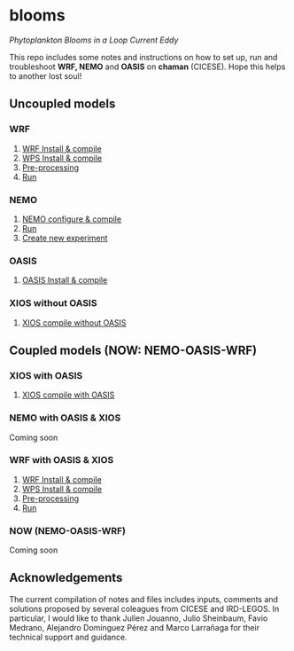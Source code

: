 # blooms
_Phytoplankton Blooms in a Loop Current Eddy_

This repo includes some notes and instructions on how to set up, run and troubleshoot **WRF, NEMO** and **OASIS** on **chaman** (CICESE). 
Hope this helps to another lost soul!

## Uncoupled models
### WRF
1. [WRF Install & compile](https://github.com/ivonnegarciam/blooms/blob/main/models/uncoupled/install_configure_compile_WRF_4.1.3.md)
2. [WPS Install & compile](https://github.com/ivonnegarciam/blooms/blob/main/models/uncoupled/install_configure_compile_WPS_4.1.md)
3. [Pre-processing](https://github.com/ivonnegarciam/blooms/blob/main/models/uncoupled/pre-processing.md)
4. [Run](https://github.com/ivonnegarciam/blooms/blob/main/models/uncoupled/run.md)

### NEMO
1. [NEMO configure & compile](https://github.com/ivonnegarciam/blooms/edit/main/models/uncoupled/NEMO/install_configure_compile_NEMO_4.0.md)
2. [Run](https://github.com/ivonnegarciam/blooms/blob/main/models/uncoupled/NEMO/run_nemo.md)
3. [Create new experiment](https://github.com/ivonnegarciam/blooms/blob/main/models/uncoupled/NEMO/create_new_experiment.md)

### OASIS
1. [OASIS Install & compile](https://github.com/ivonnegarciam/blooms/blob/main/models/uncoupled/OASIS/install_compile_OASIS3-MCT_4.0.md)

### XIOS without OASIS
1. [XIOS compile without OASIS](https://github.com/ivonnegarciam/blooms/blob/main/models/coupled/XIOS_withoutOASIS/install_compile_XIOS2.5_withoutOASIS.md)

## Coupled models (NOW: NEMO-OASIS-WRF)
### XIOS with OASIS
1. [XIOS compile with OASIS](https://github.com/ivonnegarciam/blooms/tree/main/models/coupled/XIOS_withOASIS/install_compile_XIOS2.5_withoutOASIS.md)

### NEMO with OASIS & XIOS
Coming soon

### WRF with OASIS & XIOS
1. [WRF Install & compile](https://github.com/ivonnegarciam/blooms/blob/main/models/coupled/WRF_withOASIS_withXIOS/install_configure_compile_WRF_4.1.3_withOASIS_withXIOS.md)
2. [WPS Install & compile](https://github.com/ivonnegarciam/blooms/blob/main/models/coupled/WPS_withOASIS_withXIOS/install_configure_compile_WPS_4.1_withOASIS_withXIOS.md)
3. [Pre-processing](https://github.com/ivonnegarciam/blooms/blob/main/models/coupled/WPS_withOASIS_withXIOS/pre-processing_withOASIS_with_XIOS.md)
4. [Run](https://github.com/ivonnegarciam/blooms/blob/main/models/coupled/WRF_withOASIS_withXIOS/run_WPS_WRF_withOASIS_with_XIOS.md)

### NOW (NEMO-OASIS-WRF)
Coming soon

## Acknowledgements
The current compilation of notes and files includes inputs, comments and solutions proposed by several coleagues from CICESE and IRD-LEGOS. In particular, I would like to thank Julien Jouanno, Julio Sheinbaum, Favio Medrano, Alejandro Dominguez Pérez and Marco Larrañaga for their technical support and guidance.


